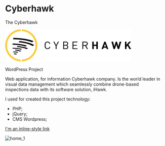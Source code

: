 # Cyberhawk
The Cyberhawk

![](img/header-logo.svg)

WordPress Project

Web application, for information Cyberhawk company. Is the world leader in visual data management which seamlessly combine drone-based inspections data with its software solution, iHawk.

I used for created this project technology:
 - PHP;
 - jQuery;
 - CMS Wordpress;

[I'm an inline-style link](https://thecyberhawk.com/)

![home_1](https://user-images.githubusercontent.com/10292710/82550182-cf977300-9b66-11ea-91a4-b458dd3d7344.JPG)
